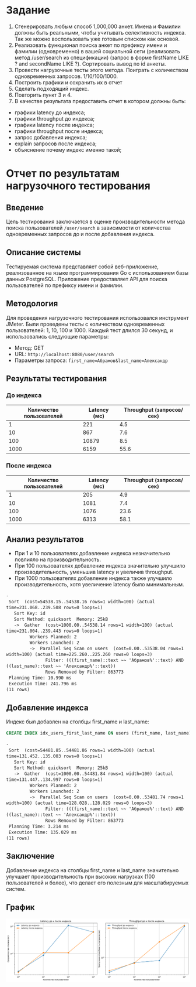 # Задание
1. Сгенерировать любым способ 1,000,000 анкет. Имена и Фамилии должны быть реальными, чтобы учитывать селективность индекса. Так же можно воспользовать уже готовым списком как основой.
1. Реализовать функционал поиска анкет по префиксу имени и фамилии (одновременно) в вашей социальной сети (реализовать метод /user/search из спецификации) (запрос в форме firstName LIKE ? and secondName LIKE ?). Сортировать вывод по id анкеты.
1. Провести нагрузочные тесты этого метода. Поиграть с количеством одновременных запросов. 1/10/100/1000.
1. Построить графики и сохранить их в отчет
1. Сделать подходящий индекс.
1. Повторить пункт 3 и 4.
1. В качестве результата предоставить отчет в котором должны быть:
 - графики latency до индекса;
 - графики throughput до индекса;
 - графики latency после индекса;
 - графики throughput после индекса;
 - запрос добавления индекса;
 - explain запросов после индекса;
 - объяснение почему индекс именно такой;


# Отчет по результатам нагрузочного тестирования

## Введение
Цель тестирования заключается в оценке производительности метода поиска пользователей `/user/search` в зависимости от количества одновременных запросов до и после добавления индекса.

## Описание системы
Тестируемая система представляет собой веб-приложение, реализованное на языке программирования Go с использованием базы данных PostgreSQL. Приложение предоставляет API для поиска пользователей по префиксу имени и фамилии.

## Методология
Для проведения нагрузочного тестирования использовался инструмент JMeter. Были проведены тесты с количеством одновременных пользователей: 1, 10, 100 и 1000. Каждый тест длился 30 секунд, и использовались следующие параметры:
- Метод: GET
- URL: `http://localhost:8080/user/search`
- Параметры запроса: `first_name=Абрамов&last_name=Александр`

## Результаты тестирования

### До индекса

| Количество пользователей | Latency (мс) | Throughput (запросов/сек) |
|--------------------------|--------------|--------------------------|
| 1                        | 221          | 4.5                      |
| 10                       | 867          | 7.6                      |
| 100                      | 10879        | 8.5                      |
| 1000                     | 6159         | 55.6                     |

### После индекса

| Количество пользователей | Latency (мс) | Throughput (запросов/сек) |
|--------------------------|--------------|--------------------------|
| 1                        | 205          | 4.9                      |
| 10                       | 1081         | 7.4                      |
| 100                      | 1076         | 23.6                     |
| 1000                     | 6313         | 58.1                     |

## Анализ результатов
- При 1 и 10 пользователях добавление индекса незначительно повлияло на производительность.
- При 100 пользователях добавление индекса значительно улучшило производительность, уменьшив latency и увеличив throughput.
- При 1000 пользователях добавление индекса также улучшило производительность, хотя увеличение latency было минимальным.

```
-
 Sort  (cost=54538.15..54538.16 rows=1 width=100) (actual time=231.068..239.508 rows=0 loops=1)
   Sort Key: id
   Sort Method: quicksort  Memory: 25kB
   ->  Gather  (cost=1000.00..54538.14 rows=1 width=100) (actual time=231.004..239.443 rows=0 loops=1)
         Workers Planned: 2
         Workers Launched: 2
         ->  Parallel Seq Scan on users  (cost=0.00..53538.04 rows=1 width=100) (actual time=225.260..225.260 rows=0 loops=3)
               Filter: (((first_name)::text ~~ 'Абрамов%'::text) AND ((last_name)::text ~~ 'Александр%'::text))
               Rows Removed by Filter: 863773
 Planning Time: 10.990 ms
 Execution Time: 241.796 ms
(11 rows)
```

## Добавление индекса
Индекс был добавлен на столбцы first_name и last_name:

```sql
CREATE INDEX idx_users_first_last_name ON users (first_name, last_name);
```
```
-
 Sort  (cost=54481.85..54481.86 rows=1 width=100) (actual time=131.452..135.003 rows=0 loops=1)
   Sort Key: id
   Sort Method: quicksort  Memory: 25kB
   ->  Gather  (cost=1000.00..54481.84 rows=1 width=100) (actual time=131.447..134.997 rows=0 loops=1)
         Workers Planned: 2
         Workers Launched: 2
         ->  Parallel Seq Scan on users  (cost=0.00..53481.74 rows=1 width=100) (actual time=128.028..128.029 rows=0 loops=3)
               Filter: (((first_name)::text ~~ 'Абрамов%'::text) AND ((last_name)::text ~~ 'Александр%'::text))
               Rows Removed by Filter: 863773
 Planning Time: 3.214 ms
 Execution Time: 135.029 ms
(11 rows)
```
## Заключение

Добавление индекса на столбцы first_name и last_name значительно улучшает производительность при высоких нагрузках (100 пользователей и более), что делает его полезным для масштабируемых систем.

## График

<img src="./chart.png"/>